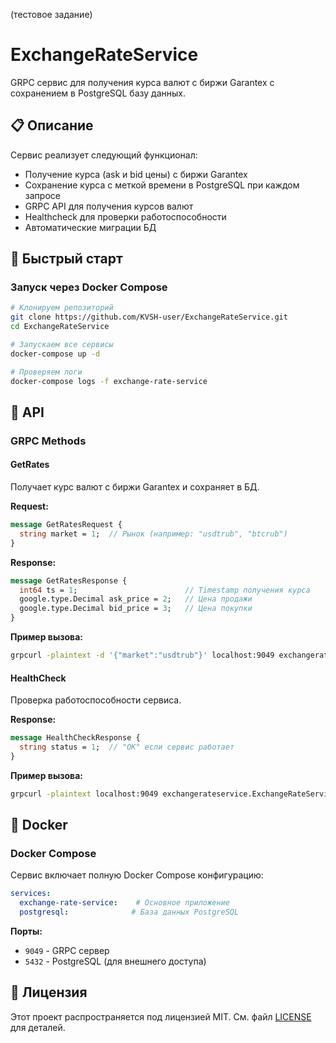 (тестовое задание)
# ExchangeRateService

GRPC сервис для получения курса валют с биржи Garantex с сохранением в PostgreSQL базу данных.

## 📋 Описание

Сервис реализует следующий функционал:
- Получение курса (ask и bid цены) с биржи Garantex
- Сохранение курса с меткой времени в PostgreSQL при каждом запросе
- GRPC API для получения курсов валют
- Healthcheck для проверки работоспособности
- Автоматические миграции БД

## 🚀 Быстрый старт

### Запуск через Docker Compose

```bash
# Клонируем репозиторий
git clone https://github.com/KVSH-user/ExchangeRateService.git
cd ExchangeRateService

# Запускаем все сервисы
docker-compose up -d

# Проверяем логи
docker-compose logs -f exchange-rate-service
```

## 📡 API

### GRPC Methods

#### GetRates
Получает курс валют с биржи Garantex и сохраняет в БД.

**Request:**
```protobuf
message GetRatesRequest {
  string market = 1;  // Рынок (например: "usdtrub", "btcrub")
}
```

**Response:**
```protobuf
message GetRatesResponse {
  int64 ts = 1;                        // Timestamp получения курса
  google.type.Decimal ask_price = 2;   // Цена продажи
  google.type.Decimal bid_price = 3;   // Цена покупки
}
```

**Пример вызова:**
```bash
grpcurl -plaintext -d '{"market":"usdtrub"}' localhost:9049 exchangerateservice.ExchangeRateService/GetRates
```

#### HealthCheck
Проверка работоспособности сервиса.

**Response:**
```protobuf
message HealthCheckResponse {
  string status = 1;  // "OK" если сервис работает
}
```

**Пример вызова:**
```bash
grpcurl -plaintext localhost:9049 exchangerateservice.ExchangeRateService/HealthCheck
```

## 🐳 Docker

### Docker Compose

Сервис включает полную Docker Compose конфигурацию:

```yaml
services:
  exchange-rate-service:    # Основное приложение
  postgresql:              # База данных PostgreSQL
```

**Порты:**
- `9049` - GRPC сервер
- `5432` - PostgreSQL (для внешнего доступа)


## 📄 Лицензия

Этот проект распространяется под лицензией MIT. См. файл [LICENSE](LICENSE) для деталей.
